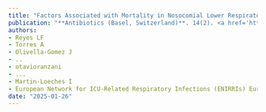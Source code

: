 ```yaml
---
title: "Factors Associated with Mortality in Nosocomial Lower Respiratory Tract Infections: An ENIRRI Analysis"
publication: "**Antibiotics (Basel, Switzerland)**. 14(2). <a href='https://doi.org/10.3390/antibiotics14020127' target='_blank' rel='noopener noreferrer'>10.3390/antibiotics14020127</a>"
authors:
- Reyes LF
- Torres A
- Olivella-Gomez J
- ..
- otavioranzani
- ...
- Martin-Loeches I
- European Network for ICU-Related Respiratory Infections (ENIRRIs) European Respiratory Society-Clinical Research Collaboration Investigators
date: "2025-01-26"
---
```

